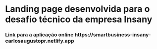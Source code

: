 <h1> Landing page desenvolvida para o desafio técnico da empresa Insany </h1>

<h3> Link para a aplicação online https://smartbusiness-insany-carlosaugustopr.netlify.app</h3>